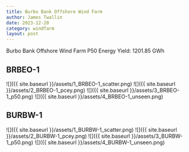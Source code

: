 ```yaml
---
title: Burbo Bank Offshore Wind Farm
author: James Twallin
date: 2023-12-20
category: windfarm
layout: post
---
```

Burbo Bank Offshore Wind Farm P50 Energy Yield: 1201.85 GWh

BRBEO-1
-------------
![]({{ site.baseurl }}/assets/1_BRBEO-1_scatter.png)
![]({{ site.baseurl }}/assets/2_BRBEO-1_pcey.png)
![]({{ site.baseurl }}/assets/3_BRBEO-1_p50.png)
![]({{ site.baseurl }}/assets/4_BRBEO-1_unseen.png)

BURBW-1
-------------
![]({{ site.baseurl }}/assets/1_BURBW-1_scatter.png)
![]({{ site.baseurl }}/assets/2_BURBW-1_pcey.png)
![]({{ site.baseurl }}/assets/3_BURBW-1_p50.png)
![]({{ site.baseurl }}/assets/4_BURBW-1_unseen.png)

